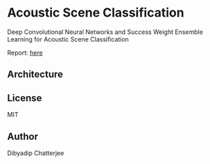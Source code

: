 # Acoustic Scene Classification
Deep Convolutional Neural Networks and Success Weight Ensemble Learning for Acoustic Scene Classification

Report: [here](https://chatdip98.github.io/Acoustic-Scene-Classification/report.html)

## Architecture


## License
MIT

## Author
Dibyadip Chatterjee
